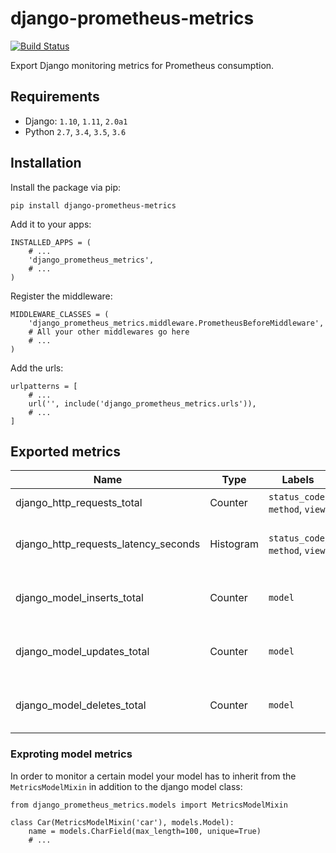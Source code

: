 # django-prometheus-metrics
[![Build Status](https://travis-ci.com/Jimdo/django-prometheus-metrics.svg?token=1djnvUyMgtcVefCz54T4&branch=master)](https://travis-ci.com/Jimdo/django-prometheus-metrics)

Export Django monitoring metrics for Prometheus consumption.

## Requirements
* Django: `1.10`, `1.11`, `2.0a1`
* Python `2.7`, `3.4`, `3.5`, `3.6`

## Installation

Install the package via pip:
```
pip install django-prometheus-metrics
```

Add it to your apps:
```
INSTALLED_APPS = (
    # ...
    'django_prometheus_metrics',
    # ...
)
```

Register the middleware:
```
MIDDLEWARE_CLASSES = (
    'django_prometheus_metrics.middleware.PrometheusBeforeMiddleware',
    # All your other middlewares go here
    # ...
)
```

Add the urls:
```
urlpatterns = [
    # ...
    url('', include('django_prometheus_metrics.urls')),
    # ...
]
```

## Exported metrics

Name | Type | Labels | Description
---- | ---- | ------ | -----------
django_http_requests_total | Counter | `status_code`, `method`, `view` | Total count of requests
django_http_requests_latency_seconds | Histogram | `status_code`, `method`, `view` | Histogram of requests processing time
django_model_inserts_total | Counter | `model` | Number of inserts on a certain model
django_model_updates_total | Counter | `model` | Number of updates on a certain model
django_model_deletes_total | Counter | `model` | Number of deletes on a certain model

### Exproting model metrics
In order to monitor a certain model your model has to inherit from the `MetricsModelMixin` in addition to the django model class:

```
from django_prometheus_metrics.models import MetricsModelMixin

class Car(MetricsModelMixin('car'), models.Model):
    name = models.CharField(max_length=100, unique=True)
    # ...
```
